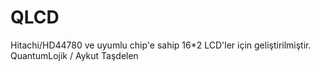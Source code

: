 # QLCD
 Hitachi/HD44780 ve uyumlu chip'e sahip 16*2 LCD'ler için geliştirilmiştir. QuantumLojik / Aykut Taşdelen
